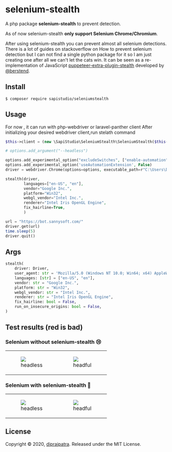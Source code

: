 # selenium-stealth 

A php package **selenium-stealth** to prevent detection.

As of now selenium-stealth **only support Selenium Chrome/Chromium**.

After using selenium-stealth you can prevent almost all selenium detections. There is a lot of guides on stackoverflow on How to prevent selenium detection but I can not find a single python package for it so I am just creating one after all we can't let the cats win.
It can be seen as a re-implementation of JavaScript [puppeteer-extra-plugin-stealth](https://github.com/berstend/puppeteer-extra/tree/master/packages/puppeteer-extra-plugin-stealth) developed by [@berstend](https://github.com/berstend>).


## Install
```
$ composer require sapistudio/seleniumstealth
```

## Usage
For now , it can run with php-webdriver or laravel-panther client
After initializing your desired webdriver client,run stelath command
```php
$this->client = (new \SapiStudio\SeleniumStealth\SeleniumStealth($this->client))->usePhpWebriverClient()->makeStealth();

# options.add_argument("--headless")

options.add_experimental_option("excludeSwitches", ["enable-automation"])
options.add_experimental_option('useAutomationExtension', False)
driver = webdriver.Chrome(options=options, executable_path=r"C:\Users\DIPRAJ\Programming\adclick_bot\chromedriver.exe")

stealth(driver,
        languages=["en-US", "en"],
        vendor="Google Inc.",
        platform="Win32",
        webgl_vendor="Intel Inc.",
        renderer="Intel Iris OpenGL Engine",
        fix_hairline=True,
        )

url = "https://bot.sannysoft.com/"
driver.get(url)
time.sleep(5)
driver.quit()
```

## Args

```python
stealth(
    driver: Driver,
    user_agent: str = 'Mozilla/5.0 (Windows NT 10.0; Win64; x64) AppleWebKit/537.36 (KHTML, like Gecko) Chrome/83.0.4103.53 Safari/537.36',
    languages: [str] = ["en-US", "en"],
    vendor: str = "Google Inc.",
    platform: str = "Win32",
    webgl_vendor: str = "Intel Inc.",
    renderer: str = "Intel Iris OpenGL Engine",
    fix_hairline: bool = False,
    run_on_insecure_origins: bool = False,
)
```

## Test results (red is bad)

### Selenium without <strong>selenium-stealth 😢</strong>

<table class="image">
<tr>
  <td><figure class="image"><a href="https://raw.githubusercontent.com/diprajpatra/selenium-stealth/main/stealthtests/selenium_chrome_headless_without_stealth.png"><img src="https://raw.githubusercontent.com/diprajpatra/selenium-stealth/main/stealthtests/selenium_chrome_headless_without_stealth.png"></a><figcaption>headless</figcaption></figure></td>
  <td><figure class="image"><a href="https://raw.githubusercontent.com/diprajpatra/selenium-stealth/main/stealthtests/selenium_chrome_headful_without_stealth.png"><img src="https://raw.githubusercontent.com/diprajpatra/selenium-stealth/main/stealthtests/selenium_chrome_headful_without_stealth.png"></a><figcaption>headful</figcaption></figure></td>
</tr>
</table>

### Selenium with <strong>selenium-stealth 💯</strong>

<table class="image">
<tr>
  <td><figure class="image"><a href="https://raw.githubusercontent.com/diprajpatra/selenium-stealth/main/stealthtests/selenium_chrome_headless_with_stealth.png"><img src="https://raw.githubusercontent.com/diprajpatra/selenium-stealth/main/stealthtests/selenium_chrome_headless_with_stealth.png"></a><figcaption>headless</figcaption></figure></td>
  <td><figure class="image"><a href="https://raw.githubusercontent.com/diprajpatra/selenium-stealth/main/stealthtests/selenium_chrome_headful_with_stealth.png"><img src="https://raw.githubusercontent.com/diprajpatra/selenium-stealth/main/stealthtests/selenium_chrome_headful_with_stealth.png"></a><figcaption>headful</figcaption></figure></td>
</tr>
</table>

## License

Copyright © 2020, [diprajpatra](https://github.com/diprajpatra). Released under the MIT License.
